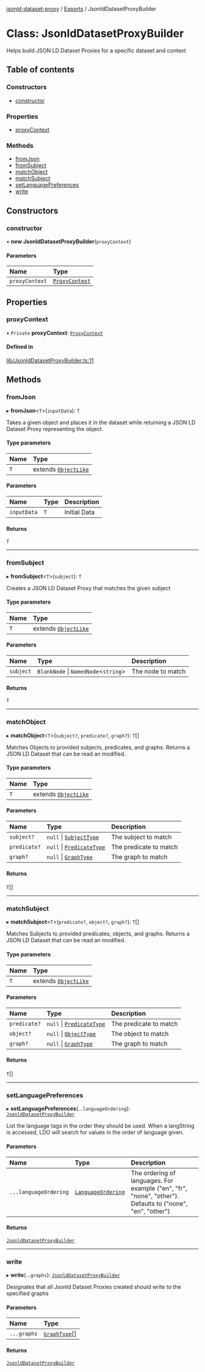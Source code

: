 [jsonld-dataset-proxy](../README.md) / [Exports](../modules.md) / JsonldDatasetProxyBuilder

# Class: JsonldDatasetProxyBuilder

Helps build JSON LD Dataset Proxies for a specific dataset and context

## Table of contents

### Constructors

- [constructor](JsonldDatasetProxyBuilder.md#constructor)

### Properties

- [proxyContext](JsonldDatasetProxyBuilder.md#proxycontext)

### Methods

- [fromJson](JsonldDatasetProxyBuilder.md#fromjson)
- [fromSubject](JsonldDatasetProxyBuilder.md#fromsubject)
- [matchObject](JsonldDatasetProxyBuilder.md#matchobject)
- [matchSubject](JsonldDatasetProxyBuilder.md#matchsubject)
- [setLanguagePreferences](JsonldDatasetProxyBuilder.md#setlanguagepreferences)
- [write](JsonldDatasetProxyBuilder.md#write)

## Constructors

### constructor

• **new JsonldDatasetProxyBuilder**(`proxyContext`)

#### Parameters

| Name | Type |
| :------ | :------ |
| `proxyContext` | [`ProxyContext`](ProxyContext.md) |

## Properties

### proxyContext

• `Private` **proxyContext**: [`ProxyContext`](ProxyContext.md)

#### Defined in

[lib/JsonldDatasetProxyBuilder.ts:11](https://github.com/o-development/jsonld-dataset-proxy/blob/e8dd237/lib/JsonldDatasetProxyBuilder.ts#L11)

## Methods

### fromJson

▸ **fromJson**<`T`\>(`inputData`): `T`

Takes a given object and places it in the dataset while returning a JSON LD
Dataset Proxy representing the object.

#### Type parameters

| Name | Type |
| :------ | :------ |
| `T` | extends [`ObjectLike`](../modules.md#objectlike) |

#### Parameters

| Name | Type | Description |
| :------ | :------ | :------ |
| `inputData` | `T` | Initial Data |

#### Returns

`T`

___

### fromSubject

▸ **fromSubject**<`T`\>(`subject`): `T`

Creates a JSON LD Dataset Proxy that matches the given subject

#### Type parameters

| Name | Type |
| :------ | :------ |
| `T` | extends [`ObjectLike`](../modules.md#objectlike) |

#### Parameters

| Name | Type | Description |
| :------ | :------ | :------ |
| `subject` | `BlankNode` \| `NamedNode`<`string`\> | The node to match |

#### Returns

`T`

___

### matchObject

▸ **matchObject**<`T`\>(`subject?`, `predicate?`, `graph?`): `T`[]

Matches Objects to provided subjects, predicates, and graphs. Returns a
JSON LD Dataset that can be read an modified.

#### Type parameters

| Name | Type |
| :------ | :------ |
| `T` | extends [`ObjectLike`](../modules.md#objectlike) |

#### Parameters

| Name | Type | Description |
| :------ | :------ | :------ |
| `subject?` | ``null`` \| [`SubjectType`](../modules.md#subjecttype) | The subject to match |
| `predicate?` | ``null`` \| [`PredicateType`](../modules.md#predicatetype) | The predicate to match |
| `graph?` | ``null`` \| [`GraphType`](../modules.md#graphtype) | The graph to match |

#### Returns

`T`[]

___

### matchSubject

▸ **matchSubject**<`T`\>(`predicate?`, `object?`, `graph?`): `T`[]

Matches Subjects to provided predicates, objects, and graphs. Returns a
JSON LD Dataset that can be read an modified.

#### Type parameters

| Name | Type |
| :------ | :------ |
| `T` | extends [`ObjectLike`](../modules.md#objectlike) |

#### Parameters

| Name | Type | Description |
| :------ | :------ | :------ |
| `predicate?` | ``null`` \| [`PredicateType`](../modules.md#predicatetype) | The predicate to match |
| `object?` | ``null`` \| [`ObjectType`](../modules.md#objecttype) | The object to match |
| `graph?` | ``null`` \| [`GraphType`](../modules.md#graphtype) | The graph to match |

#### Returns

`T`[]

___

### setLanguagePreferences

▸ **setLanguagePreferences**(...`languageOrdering`): [`JsonldDatasetProxyBuilder`](JsonldDatasetProxyBuilder.md)

List the language tags in the order they should be used. When a langString
is accessed, LDO will search for values in the order of language given.

#### Parameters

| Name | Type | Description |
| :------ | :------ | :------ |
| `...languageOrdering` | [`LanguageOrdering`](../modules.md#languageordering) | The ordering of languages. For example ("en", "fr", "none", "other"). Defaults to ("none", "en", "other") |

#### Returns

[`JsonldDatasetProxyBuilder`](JsonldDatasetProxyBuilder.md)

___

### write

▸ **write**(...`graphs`): [`JsonldDatasetProxyBuilder`](JsonldDatasetProxyBuilder.md)

Designates that all Jsonld Dataset Proxies created should write to the
specified graphs

#### Parameters

| Name | Type |
| :------ | :------ |
| `...graphs` | [`GraphType`](../modules.md#graphtype)[] |

#### Returns

[`JsonldDatasetProxyBuilder`](JsonldDatasetProxyBuilder.md)
